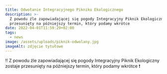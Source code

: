 ```yaml
---
title: Odwołanie Integracyjnego Pikniku Ekologicznego
description: >-
  Z powodu źle zapowiadającej się pogody Integracyjny Piknik Ekologiczny zostaje
  przesunięty na późniejszy termin, który podamy wkrótce
date: 2022-04-01T11:59:29+02:00
tags:
  - news
image: /assets/uploads/piknik-odwolany.jpg
imageAlt: zdjęcie tytułowe
---
```



‼️ Z powodu źle zapowiadającej się pogody Integracyjny Piknik Ekologiczny zostaje przesunięty na późniejszy termin, który podamy wkrótce ❗️
